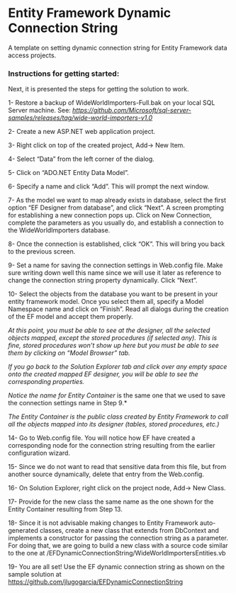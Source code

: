 # Entity Framework Dynamic Connection String
A template on setting dynamic connection string for Entity Framework data access projects.

### Instructions for getting started:

Next, it is presented the steps for getting the solution to work.

1- Restore a backup of WideWorldImporters-Full.bak on your local SQL Server machine. See: 
 *https://github.com/Microsoft/sql-server-samples/releases/tag/wide-world-importers-v1.0*

2-	Create a new ASP.NET web application project.

3-	Right click on top of the created project, Add-> New Item.

4-	Select “Data” from the left corner of the dialog.

5-	Click on “ADO.NET Entity Data Model”.

6-  Specify a name and click “Add”. This will prompt the next window.

7-	As the model we want to map already exists in database, select the first option “EF Designer from database”, and click “Next”. A screen prompting for establishing a new connection pops up. Click on New Connection, complete the parameters as you usually do, and establish a connection to the WideWorldImporters database.

8-	Once the connection is established, click “OK”. This will bring you back to the previous screen.

9- Set a name for saving the connection settings in Web.config file. Make sure writing down well this name since we will use it later as reference to change the connection string property dynamically. Click “Next”.

10-	Select the objects from the database you want to be present in your entity framework model. Once you select them all, specify a Model Namespace name and click on “Finish”. Read all dialogs during the creation of the EF model and accept them properly.

*At this point, you must be able to see at the designer, all the selected objects mapped, except the stored procedures (if selected any). This is fine, stored procedures won’t show up here but you must be able to see them by clicking on “Model Browser” tab.*

*If you go back to the Solution Explorer tab and click over any empty space onto the created mapped EF designer, you will be able to see the corresponding properties.*

*Notice the name for Entity Container* is the same one that we used to save the connection settings name in Step 9.*

*The Entity Container is the public class created by Entity Framework to call all the objects mapped into its designer (tables, stored procedures, etc.)*

14-	Go to Web.config file. You will notice how EF have created a corresponding node for the connection string resulting from the earlier configuration wizard.

15- Since we do not want to read that sensitive data from this file, but from another source dynamically, delete that entry from the Web.config.

16-	On Solution Explorer, right click on the project node, Add-> New Class.

17-	Provide for the new class the same name as the one shown for the Entity Container resulting from Step 13.

18- Since it is not advisable making changes to Entity Framework auto-generated classes, create a new class that extends from DbContext and implements a constructor for passing the connection string as a parameter. For doing that, we are going to build a new class with a source code similar to the one at /EFDynamicConnectionString/WideWorldImportersEntities.vb

19-	You are all set! Use the EF dynamic connection string as shown on the sample solution at https://github.com/jlugogarcia/EFDynamicConnectionString
